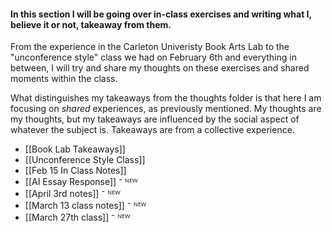 #### In this section I will be going over in-class exercises and writing what I, believe it or not, takeaway from them. 

From the experience in the Carleton Univeristy Book Arts Lab to the "unconference style" class we had on February 6th and everything in between, I will try and share my thoughts on these exercises and shared moments within the class.

What distinguishes my takeaways from the thoughts folder is that here I am focusing on *shared* experiences, as previously mentioned. My thoughts are my thoughts, but my takeaways are influenced by the social aspect of whatever the subject is. Takeaways are from a collective experience.

- [[Book Lab Takeaways]]
- [[Unconference Style Class]]
- [[Feb 15 In Class Notes]]  
- [[AI Essay Response]] ⁻ ᴺᴱᵂ
- [[April 3rd notes]] ⁻ ᴺᴱᵂ
- [[March 13 class notes]] ⁻ ᴺᴱᵂ
- [[March 27th class]] ⁻ ᴺᴱᵂ
